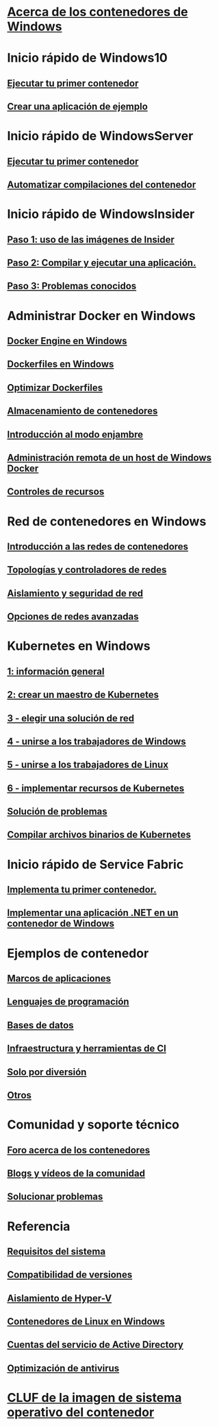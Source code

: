 # [Acerca de los contenedores de Windows](about/index.md)

# Inicio rápido de Windows10
## [Ejecutar tu primer contenedor](quick-start/quick-start-windows-10.md)
## [Crear una aplicación de ejemplo](quick-start/building-sample-app.md)

# Inicio rápido de WindowsServer
## [Ejecutar tu primer contenedor](quick-start/quick-start-windows-server.md)
## [Automatizar compilaciones del contenedor](quick-start/quick-start-images.md)

# Inicio rápido de WindowsInsider
## [Paso 1: uso de las imágenes de Insider](quick-start/Using-Insider-Container-Images.md)
## [Paso 2: Compilar y ejecutar una aplicación.](quick-start/Nano-RS3-.NET-Core-and-PS.md)
## [Paso 3: Problemas conocidos](quick-start/Insider-Known-Issues.md)

# Administrar Docker en Windows
## [Docker Engine en Windows](manage-docker/configure-docker-daemon.md)
## [Dockerfiles en Windows](manage-docker/manage-windows-dockerfile.md)
## [Optimizar Dockerfiles](manage-docker/optimize-windows-dockerfile.md)
## [Almacenamiento de contenedores](manage-containers/container-storage.md)
## [Introducción al modo enjambre](manage-containers/swarm-mode.md)
## [Administración remota de un host de Windows Docker](management/manage_remotehost.md)
## [Controles de recursos](manage-containers/resource-controls.md)

# Red de contenedores en Windows
## [Introducción a las redes de contenedores](container-networking/architecture.md)
## [Topologías y controladores de redes](container-networking/network-drivers-topologies.md)
## [Aislamiento y seguridad de red](container-networking/network-isolation-security.md)
## [Opciones de redes avanzadas](container-networking/advanced.md)

# Kubernetes en Windows 
## [1: información general](kubernetes/getting-started-kubernetes-windows.md)
## [2: crear un maestro de Kubernetes](kubernetes/creating-a-linux-master.md)
## [3 - elegir una solución de red](kubernetes/network-topologies.md)
## [4 - unirse a los trabajadores de Windows](kubernetes/joining-windows-workers.md)
## [5 - unirse a los trabajadores de Linux](kubernetes/joining-linux-workers.md)
## [6 - implementar recursos de Kubernetes](kubernetes/deploying-resources.md)
## [Solución de problemas](kubernetes/common-problems.md)
## [Compilar archivos binarios de Kubernetes](kubernetes/compiling-kubernetes-binaries.md)

# Inicio rápido de Service Fabric
## [Implementa tu primer contenedor.](/azure/service-fabric/service-fabric-quickstart-containers)
## [Implementar una aplicación .NET en un contenedor de Windows](/azure/service-fabric/service-fabric-host-app-in-a-container) 

# Ejemplos de contenedor
## [Marcos de aplicaciones](samples.md#Application-Frameworks)
## [Lenguajes de programación](samples.md#Programing-Languages)
## [Bases de datos](samples.md#Databases)
## [Infraestructura y herramientas de CI](samples.md#Infrastructure-and-CI-Tools)
## [Solo por diversión](samples.md#Just-for-Fun)
## [Otros](samples.md#Other)


# Comunidad y soporte técnico
## [Foro acerca de los contenedores](https://social.msdn.microsoft.com/Forums/en-US/home?forum=windowscontainers)
## [Blogs y vídeos de la comunidad](communitylinks.md)
## [Solucionar problemas](troubleshooting.md)

# Referencia
## [Requisitos del sistema](deploy-containers/system-requirements.md)
## [Compatibilidad de versiones](deploy-containers/version-compatibility.md)
## [Aislamiento de Hyper-V](manage-containers/hyperv-container.md)
## [Contenedores de Linux en Windows](deploy-containers/linux-containers.md)
## [Cuentas del servicio de Active Directory](manage-containers/manage-serviceaccounts.md)
## [Optimización de antivirus](https://msdn.microsoft.com/en-us/windows/hardware/drivers/ifs/anti-virus-optimization-for-windows-containers)

# [CLUF de la imagen de sistema operativo del contenedor](Images_EULA.md)
